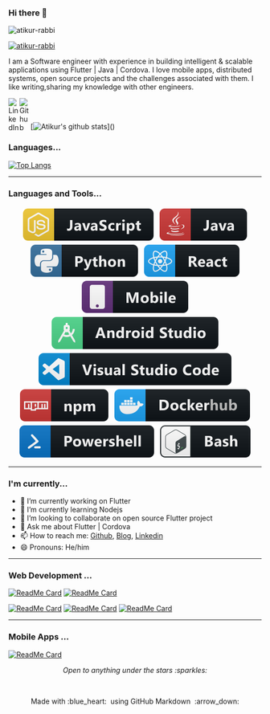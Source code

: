 ### Hi there 👋
<p align="left"> <img src="https://komarev.com/ghpvc/?username=atikur-rabbi&label=Views&color=blue&style=plastic" alt="atikur-rabbi" /> 

<a class="github-button" href="https://github.com/Atik" data-color-scheme="no-preference: dark; light: light; dark: light;" data-size="large" data-show-count="true" aria-label="Follow @Atik on GitHub"><img src="https://img.shields.io/github/followers/atikur-rabbi?label=follow&style=social%5D" alt="atikur-rabbi" /></a>

</p>

I am a Software engineer with experience in building intelligent & scalable applications using Flutter | Java | Cordova.
I love mobile apps, distributed systems, open source projects and the challenges associated with them.
I like writing,sharing my knowledge with other engineers.

<a href="https://www.linkedin.com/in/atikur-rabbi"><img align="left" alt="LinkedIn" width="22px" src="https://cdn.jsdelivr.net/npm/simple-icons@v3/icons/linkedin.svg" /></a><a href="https://github.com/atikur-rabbi"><img align="left" alt="Github" width="22px" src="https://cdn.jsdelivr.net/npm/simple-icons@v3/icons/github.svg" /></a>
<br /><br />

[![Atikur's github stats](https://github-readme-stats.vercel.app/api?username=atikur-rabbi&show_icons=true&theme=dracula")]()



### Languages...
[![Top Langs](https://github-readme-stats.vercel.app/api/top-langs/?username=atikur-rabbi&count_private=true&layout=compact)]()


*************

### Languages and Tools...

<p align="center">
  
  <!-- For more icons please follow  https://github.com/MikeCodesDotNET/ColoredBadges -->
  
  <img src="https://github.com/atikur-rabbi/atikur-rabbi/blob/master/assets/svg/dev/languages/js.svg" alt="js" style="vertical-align:top; margin:4px">
  <img src="https://github.com/atikur-rabbi/atikur-rabbi/blob/master/assets/svg/dev/languages/java.svg" alt="java" style="vertical-align:top; margin:4px">
  <img src="https://github.com/atikur-rabbi/atikur-rabbi/blob/master/assets/svg/dev/languages/python.svg" alt="python" style="vertical-align:top; margin:4px">
  <img src="https://github.com/atikur-rabbi/atikur-rabbi/blob/master/assets/svg/dev/frameworks/react.svg" alt="react" style="vertical-align:top; margin:4px">
  <img src="https://github.com/atikur-rabbi/atikur-rabbi/blob/master/assets/svg/dev/misc/mobile.svg" alt="mobile_development" style="vertical-align:top; margin:4px">
  <img src="https://github.com/atikur-rabbi/atikur-rabbi/blob/master/assets/svg/dev/tools/android_studio.svg" alt="android_studio" style="vertical-align:top; margin:4px">
  <img src="https://github.com/atikur-rabbi/atikur-rabbi/blob/master/assets/svg/dev/tools/visualstudio_code.svg" alt="visual_studio_code" style="vertical-align:top; margin:4px">
  <img src="https://github.com/atikur-rabbi/atikur-rabbi/blob/master/assets/svg/dev/services/npm.svg" alt="npm" style="vertical-align:top; margin:4px">
  <img src="https://github.com/atikur-rabbi/atikur-rabbi/blob/master/assets/svg/dev/services/dockerhub.svg" alt="dockerhub" style="vertical-align:top; margin:4px">
  <img src="https://github.com/atikur-rabbi/atikur-rabbi/blob/master/assets/svg/dev/tools/powershell.svg" alt="powershell" style="vertical-align:top; margin:4px">
  <img src="https://github.com/atikur-rabbi/atikur-rabbi/blob/master/assets/svg/dev/tools/bash.svg" alt="bash" style="vertical-align:top; margin:4px">


</p>

*************

### I'm currently...

- 🔭 I’m currently working on Flutter
- 🌱 I’m currently learning Nodejs
- 👯 I’m looking to collaborate on open source Flutter project 
- 💬 Ask me about Flutter | Cordova
- 📫 How to reach me: [Github](https://github.com/atikur-rabbi), [Blog](https://blog.we2app.com), [Linkedin](linkedin.com/in/atikur-rabbi)
- 😄 Pronouns:  He/him

*************
### Web Development ...
[![ReadMe Card](https://github-readme-stats.vercel.app/api/pin/?username=atikur-rabbi&repo=vercel-serverless)](https://github.com/atikur-rabbi/vercel-serverless)
[![ReadMe Card](https://github-readme-stats.vercel.app/api/pin/?username=atikur-rabbi&repo=vercel-flask)](https://github.com/atikur-rabbi/vercel-flask)

[![ReadMe Card](https://github-readme-stats.vercel.app/api/pin/?username=atikur-rabbi&repo=musicyt)](https://github.com/atikur-rabbi/musicyt)
[![ReadMe Card](https://github-readme-stats.vercel.app/api/pin/?username=atikur-rabbi&repo=youtube-scrape)](https://github.com/atikur-rabbi/youtube-scrape)
[![ReadMe Card](https://github-readme-stats.vercel.app/api/pin/?username=atikur-rabbi&repo=wemusic)](https://github.com/atikur-rabbi/wemusic)
*************
### Mobile Apps ...
[![ReadMe Card](https://github-readme-stats.vercel.app/api/pin/?username=atikur-rabbi&repo=Todo-App-parse)](https://github.com/atikur-rabbi/Todo-App-parse)



<p align="center">
  <i> Open to anything under the stars :sparkles: </i>
</p>

<br>

<p align="center">
  Made with :blue_heart: &nbsp;using GitHub Markdown &nbsp;:arrow_down:
</p>


